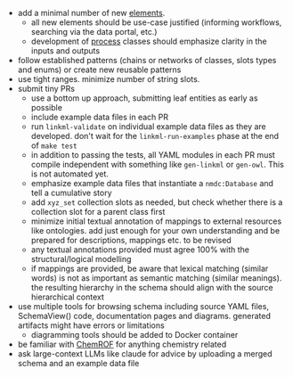 - add a minimal number of new [elements](https://linkml.io/linkml-model/latest/docs/Definition/).
    - all new elements should be use-case justified (informing workflows, searching via the data portal, etc.)
    - development of [process](https://microbiomedata.github.io/berkeley-schema-fy24/PlannedProcess/) classes should
      emphasize clarity in the inputs and outputs
- follow established patterns (chains or networks of classes, slots types and enums) or create new reusable patterns
- use tight ranges. minimize number of string slots.
- submit tiny PRs
    - use a bottom up approach, submitting leaf entities as early as possible
    - include example data files in each PR
    - run `linkml-validate` on individual example data files as they are developed. don't wait for
      the `linkml-run-examples` phase at the end of `make test`
    - in addition to passing the tests, all YAML modules in each PR must compile independent with something
      like `gen-linkml` or `gen-owl`. This is not automated yet.
    - emphasize example data files that instantiate a `nmdc:Database` and tell a cumulative story
    - add `xyz_set` collection slots as needed, but check whether there is a collection slot for a parent class first
    - minimize initial textual annotation of mappings to external resources like ontologies. add just enough for your
      own understanding and be prepared for descriptions, mappings etc. to be revised
    - any textual annotations provided must agree 100% with the structural/logical modelling
    - if mappings are provided, be aware that lexical matching (similar words) is not as important as semantic
      matching (similar meanings). the resulting hierarchy in the schema should align with the source hierarchical
      context
- use multiple tools for browsing schema including source YAML files, SchemaView() code, documentation pages and
  diagrams. generated artifacts might have errors or limitations
    - diagramming tools should be added to Docker container
- be familiar with [ChemROF](https://chemkg.github.io/chemrof/) for anything chemistry related
- ask large-context LLMs like claude for advice by uploading a merged schema and an example data file
